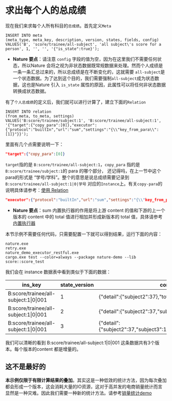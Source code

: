# 求出每个人的总成绩

现在我们来求每个人所有科目的`总成绩`。首先定义`Meta`

```mysql
INSERT INTO meta
(meta_type, meta_key, description, version, states, fields, config)
VALUES('B', 'score/trainee/all-subject', 'all subject\'s score for a person', 1, '', '', '{"is_state":true}');
```

- **Nature 要点**：请注意 `config` 字段的值为空，因为在这里我们不需要任何状态，所以Nature 会将之视为非状态数据既常规数据来处理。然而个人成绩是一条一条汇总过来的，所以总成绩是在不断变化的，这就需要 `all-subject`是一个状态数据。为了达到这个目的，我们需要强制`all-subject`成为状态数据，这也是Nature 引入 `is_state` 属性的原因，此属性可以将任何非状态数据转换成状态数据。

有了`个人总成绩`的定义后，我们就可以进行计算了，建立下面的`Relation`

```mysql
INSERT INTO relation
(from_meta, to_meta, settings)
VALUES('B:score/trainee/subject:1', 'B:score/trainee/all-subject:1', '{"target":{"copy_para":[0]},"executor":{"protocol":"builtIn","url":"sum","settings":"{\\"key_from_para\\":[1]}"}}');
```

里面有几个点需要说明一下：

```json
"target":{"copy_para":[0]}
```

`target`指的是 `B:score/trainee/all-subject:1`，`copy_para` 指的是`B:score/trainee/subject:1`的 para 的哪个部分， 还记得吗，在上一节中这个para的形式是 “学号/学科”。整个的意思是说总成绩需要记录到 `B:score/trainee/all-subject:1|0|学号` 对应的`Instance`上。有关`copy-para`的说明具体请参考：[使用 Relation](https://github.com/llxxbb/Nature/blob/master/doc/ZH/help/relation.md)

```json
"executor":{"protocol":"builtIn","url":"sum","settings":"{\\"key_from_para\\":[1]}"}
```

- **Nature 要点**：sum 内置执行器的作用是将上游 content 的值和下游的上一个版本的 content 中的 total 值进行相加并形成新版本的 total 值，具体请参考[内置执行器](https://github.com/llxxbb/Nature/blob/master/doc/ZH/help/build-in.md)

本节示例不需要任何代码，只需要配置一下就可以得到结果，运行下面的内容：

```shell
nature.exe
retry.exe
nature_demo_executor_restful.exe
cargo.exe test --color=always --package nature-demo --lib score::score_test
```

我们会在 instance 数据表中看到类似于下面的数据：

| ins_key | state_version | content |
| ------- | ------------- | ------- |
|B:score/trainee/all-subject:1\|0\|001|1| {"detail":{"subject2":37},"total":37} |
|B:score/trainee/all-subject:1\|0\|001|2| {"detail":{"subject2":37,"subject3":100},"total":137} |
|B:score/trainee/all-subject:1\|0\|001|3| {"detail":{"subject2":37,"subject3":100,"subject1":62},"total":199} |

我们可以清晰的看到 B:score/trainee/all-subject:1\|0\|001 这条数据共有3个版本。每个版本的content 都是增量的。

## 这不是最好的

**本示例仅限于有限计算结果的叠加**。其实这是一种低效的统计方法，因为每次叠加都会形成一个版本，这会消耗大量的IO资源，这对于高并发的电商销量统计而言显然是一种灾难。因此我们需要一种新的统计方法。请参考[销量统计demo](../sale/sale_1_make_time_range.md)

